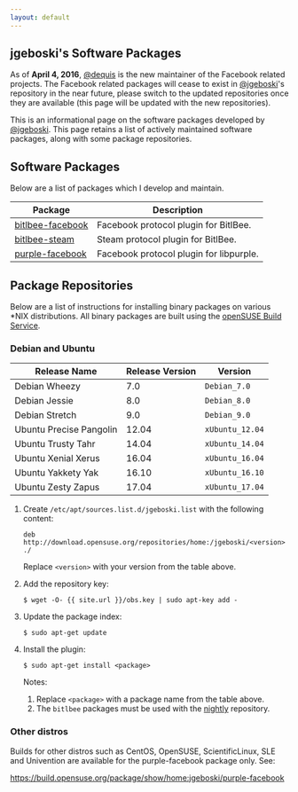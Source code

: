 ```yaml
---
layout: default
---
```


## jgeboski's Software Packages

As of **April 4, 2016**, [@dequis][p2] is the new maintainer of the
Facebook related projects. The Facebook related packages will cease
to exist in [@jgeboski][p1]'s repository in the near future, please
switch to the updated repositories once they are available (this page
will be updated with the new repositories).

This is an informational page on the software packages developed by
[@jgeboski][p1]. This page retains a list of actively maintained
software packages, along with some package repositories.

[p1]: https://github.com/jgeboski
[p2]: https://github.com/dequis

## Software Packages

Below are a list of packages which I develop and maintain.

| Package                | Description                             |
|------------------------|-----------------------------------------|
| [bitlbee-facebook][s1] | Facebook protocol plugin for BitlBee.   |
| [bitlbee-steam][s2]    | Steam protocol plugin for BitlBee.      |
| [purple-facebook][s3]  | Facebook protocol plugin for libpurple. |

[s1]: https://github.com/bitlbee/bitlbee-facebook
[s2]: https://github.com/bitlbee/bitlbee-steam
[s3]: https://github.com/dequis/purple-facebook/wiki

## Package Repositories

Below are a list of instructions for installing binary packages on
various *NIX distributions. All binary packages are built using the
[openSUSE Build Service][l1].

[l1]: https://build.opensuse.org/project/show/home:jgeboski

### Debian and Ubuntu

| Release Name            | Release Version | Version         |
|-------------------------|-----------------|-----------------|
| Debian Wheezy           | 7.0             | `Debian_7.0`    |
| Debian Jessie           | 8.0             | `Debian_8.0`    |
| Debian Stretch          | 9.0             | `Debian_9.0`    |
| Ubuntu Precise Pangolin | 12.04           | `xUbuntu_12.04` |
| Ubuntu Trusty Tahr      | 14.04           | `xUbuntu_14.04` |
| Ubuntu Xenial Xerus     | 16.04           | `xUbuntu_16.04` |
| Ubuntu Yakkety Yak      | 16.10           | `xUbuntu_16.10` |
| Ubuntu Zesty Zapus      | 17.04           | `xUbuntu_17.04` |

1. Create `/etc/apt/sources.list.d/jgeboski.list` with the following content:

   ```
   deb http://download.opensuse.org/repositories/home:/jgeboski/<version> ./
   ```

   Replace `<version>` with your version from the table above.

2. Add the repository key:

   ```
   $ wget -O- {{ site.url }}/obs.key | sudo apt-key add -
   ```

3. Update the package index:

   `$ sudo apt-get update`

4. Install the plugin:

   `$ sudo apt-get install <package>`

   Notes:

   1. Replace `<package>` with a package name from the table above.
   2. The `bitlbee` packages must be used with the [nightly][r1] repository.

[r1]: http://code.bitlbee.org/debian/

### Other distros

Builds for other distros such as CentOS, OpenSUSE, ScientificLinux, SLE and
Univention are available for the purple-facebook package only. See:

<https://build.opensuse.org/package/show/home:jgeboski/purple-facebook>

